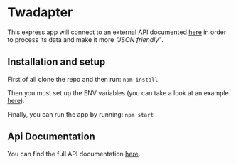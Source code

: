 # Twadapter

This express app will connect to an external API documented [here](https://deltamangolytica.docs.apiary.io/) in order to process its data and make it more *"JSON friendly"*. 

## Installation and setup

First of all clone the repo and then run: ```npm install```

Then you must set up the ENV variables (you can take a look at an example [here](https://github.com/g1nus/Twadapter/blob/main/.env.example)).

Finally, you can run the app by running: ```npm start```

## Api Documentation

You can find the full API documentation [here](https://epsilonmanoglytica.docs.apiary.io/).
